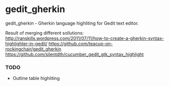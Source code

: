 gedit_gherkin
=============

gedit_gherkin - Gherkin language highliting for Gedit text editor.

Result of merging different sollutions:
http://ranskills.wordpress.com/2011/07/11/how-to-create-a-gherkin-syntax-highlighter-in-gedit/
https://github.com/teacup-on-rockingchair/gedit_gherkin
https://github.com/silentdth/cucumber_gedit_gtk_syntax_highlight

### TODO

 * Outline table highliting
